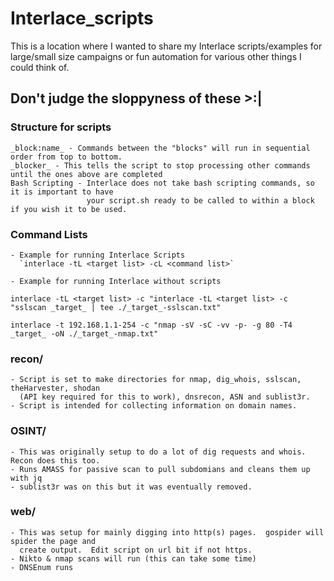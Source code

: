 # Interlace_scripts
This is a location where I wanted to share my Interlace scripts/examples for large/small size campaigns or fun automation for various other things I could think of.
  
## Don't judge the sloppyness of these >:|  
  
### Structure for scripts
    _block:name_ - Commands between the "blocks" will run in sequential order from top to bottom.
    _blocker_ - This tells the script to stop processing other commands until the ones above are completed
    Bash Scripting - Interlace does not take bash scripting commands, so it is important to have  
                     your script.sh ready to be called to within a block if you wish it to be used.
                     
                     
### Command Lists
    - Example for running Interlace Scripts
      `interlace -tL <target list> -cL <command list>`
      
    - Example for running Interlace without scripts
`interlace -tL <target list> -c "interlace -tL <target list> -c "sslscan _target_ | tee ./_target_-sslscan.txt"`

`interlace -t 192.168.1.1-254 -c "nmap -sV -sC -vv -p- -g 80 -T4 _target_ -oN ./_target_-nmap.txt"`

### recon/
    - Script is set to make directories for nmap, dig_whois, sslscan, theHarvester, shodan 
      (API key required for this to work), dnsrecon, ASN and sublist3r.
    - Script is intended for collecting information on domain names.

### OSINT/
    - This was originally setup to do a lot of dig requests and whois.  Recon does this too.
    - Runs AMASS for passive scan to pull subdomians and cleans them up with jq
    - sublist3r was on this but it was eventually removed.

### web/
    - This was setup for mainly digging into http(s) pages.  gospider will spider the page and 
      create output.  Edit script on url bit if not https.
    - Nikto & nmap scans will run (this can take some time)
    - DNSEnum runs
